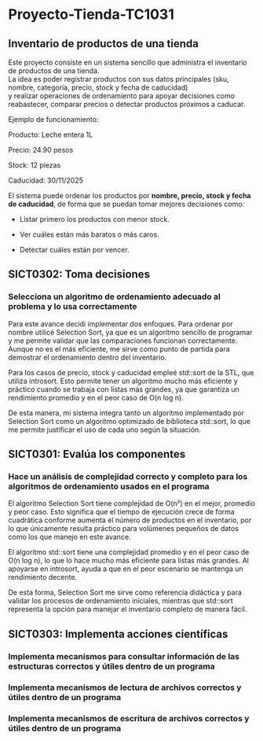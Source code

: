 # Proyecto-Tienda-TC1031
## Inventario de productos de una tienda

Este proyecto consiste en un sistema sencillo que administra el inventario de productos de una tienda.  
La idea es poder registrar productos con sus datos principales (sku, nombre, categoría, precio, stock y fecha de caducidad)  
y realizar operaciones de ordenamiento para apoyar decisiones como reabastecer, comparar precios o detectar productos próximos a caducar.

Ejemplo de funcionamiento:

 Producto: Leche entera 1L 
 
 Precio: 24.90 pesos  
 
 Stock: 12 piezas  
 
 Caducidad: 30/11/2025  

El sistema puede ordenar los productos por **nombre, precio, stock y fecha de caducidad**, de forma que se puedan tomar mejores decisiones como:  

- Listar primero los productos con menor stock.
  
- Ver cuáles están más baratos o más caros.
  
- Detectar cuáles están por vencer. 

## SICT0302: Toma decisiones

### Selecciona un algoritmo de ordenamiento adecuado al problema y lo usa correctamente

Para este avance decidí implementar dos enfoques. Para ordenar por nombre utilicé Selection Sort, ya que es un algoritmo sencillo de programar y me permite validar que las comparaciones funcionan correctamente. Aunque no es el más eficiente, me sirve como punto de partida para demostrar el ordenamiento dentro del inventario.  

Para los casos de precio, stock y caducidad empleé std::sort de la STL, que utiliza introsort. Esto permite tener un algoritmo mucho más eficiente y práctico cuando se trabaja con listas más grandes, ya que garantiza un rendimiento promedio y en el peor caso de O(n log n).  

De esta manera, mi sistema integra tanto un algoritmo implementado por Selection Sort como un algoritmo optimizado de biblioteca std::sort, lo que me permite justificar el uso de cada uno según la situación.  

## SICT0301: Evalúa los componentes

### Hace un análisis de complejidad correcto y completo para los algoritmos de ordenamiento usados en el programa

El algoritmo Selection Sort tiene complejidad de O(n²) en el mejor, promedio y peor caso. Esto significa que el tiempo de ejecución crece de forma cuadrática conforme aumenta el número de productos en el inventario, por lo que únicamente resulta práctico para volúmenes pequeños de datos como los que manejo en este avance.  

El algoritmo std::sort tiene una complejidad promedio y en el peor caso de O(n log n), lo que lo hace mucho más eficiente para listas más grandes. Al apoyarse en introsort, ayuda a que en el peor escenario se mantenga un rendimiento decente.  

De esta forma, Selection Sort me sirve como referencia didáctica y para validar los procesos de ordenamiento iniciales, mientras que std::sort representa la opción para manejar el inventario completo de manera fácil. 


## SICT0303: Implementa acciones científicas

### Implementa mecanismos para consultar información de las estructuras correctos y útiles dentro de un programa


### Implementa mecanismos de lectura de archivos correctos y útiles dentro de un programa


### Implementa mecanismos de escritura de archivos correctos y útiles dentro de un programa
